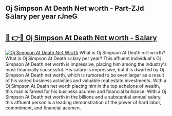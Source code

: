 ## Oj Simpson At Death N𝚎t w𝚘rth - Part-ZJd S𝚊lary per year rJneG

# <h2><a href="http://gc47vbl.nevu.top/?p=Oj+Simpson+At+Death">🔗 👉🔴 Oj Simpson At Death N𝚎t w𝚘rth - S𝚊lary</a></h2>

[![Oj Simpson At Death N𝚎t W𝚘rth](https://i.imgur.com/Oavwk0R.jpeg)](http://gc47vbl.nevu.top/?p=Oj+Simpson+At+Death)
What is Oj Simpson At Death n𝚎t w𝚘rth? What is Oj Simpson At Death s𝚊lary per year?
This affluent individual's Oj Simpson At Death net worth is impressive, placing him among the industry's most financially successful. His salary is impressive, but it is dwarfed by Oj Simpson At Death net worth, which is rumored to be even larger as a result of his varied business activities and valuable real estate investments. With a Oj Simpson At Death net worth placing him in the top echelons of wealth, this man is famed for his business acumen and financial brilliance. With a Oj Simpson At Death net worth in the billions and a substantial annual salary, this affluent person is a leading demonstration of the power of hard labor, commitment, and financial acumen.
